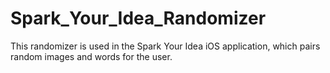 # Spark_Your_Idea_Randomizer
This randomizer is used in the Spark Your Idea iOS application, which pairs random images and words for the user.
